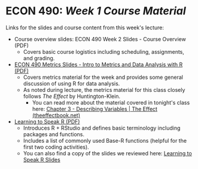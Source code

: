 # ECON 490: *Week 1 Course Material*

Links for the slides and course content from this week's lecture: 

- Course overview slides: ECON 490 Week 2 Slides - Course Overview (PDF)
  - Covers basic course logistics including scheduling, assignments, and grading. 
- [ECON 490 Metrics Slides - Intro to Metrics and Data Analysis with R (PDF)](https://github.com/mackaytc/econ-490-course-material/blob/main/week-1/ECON%20490%20Metrics%20Slides%20-%20Intro%20to%20Metrics%20and%20Data%20Analysis%20with%20R.pdf)
  - Covers metrics material for the week and provides some general discussion of using R for data analysis. 
  - As noted during lecture, the metrics material for this class closely follows *The Effect* by Huntington-Klein. 
    - You can read more about the material covered in tonight's class here: [Chapter 3 - Describing Variables | The Effect (theeffectbook.net)](https://theeffectbook.net/ch-DescribingVariables.html)
- [Learning to Speak R (PDF)](https://github.com/mackaytc/econ-490-course-material/blob/main/week-1/Learning-to-Speak-R.pdf)
  - Introduces R + RStudio and defines basic terminology including packages and functions. 
  - Includes a list of commonly used Base-R functions (helpful for the first two coding activities). 
  - You can also find a copy of the slides we reviewed here: [Learning to Speak R Slides](https://github.com/mackaytc/econ-490-course-material/blob/main/week-1/Learning-to-Speak-R-Slides.pdf)